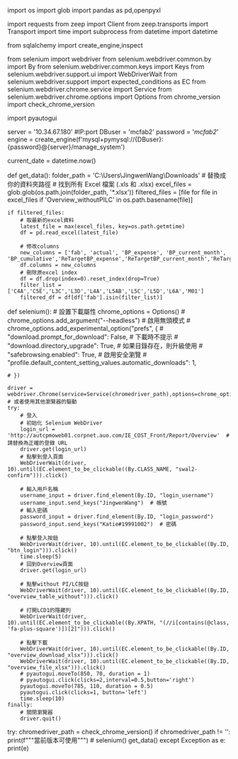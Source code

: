 import os
import glob
import pandas as pd,openpyxl

import requests
from zeep import Client
from zeep.transports import Transport
import time
import subprocess
from datetime import datetime

from sqlalchemy import create_engine,inspect

from selenium import webdriver
from selenium.webdriver.common.by import By
from selenium.webdriver.common.keys import Keys
from selenium.webdriver.support.ui import WebDriverWait
from selenium.webdriver.support import expected_conditions as EC
from selenium.webdriver.chrome.service import Service
from selenium.webdriver.chrome.options import Options
from chrome_version import check_chrome_version

import pyautogui

server = '10.34.67.180' #IP:port 
DBuser = 'mcfab2'
password = '*mcfab2*'
engine = create_engine(f'mysql+pymysql://{DBuser}:{password}@{server}/manage_system')

current_date = datetime.now()

def get_data():
    folder_path = 'C:\\Users\\JingwenWang\\Downloads'  # 替換成你的資料夾路徑
    # 找到所有 Excel 檔案 (.xls 和 .xlsx)
    excel_files = glob.glob(os.path.join(folder_path, '*.xlsx'))
    filtered_files = [file for file in excel_files if 'Overview_withoutPILC' in os.path.basename(file)]

    if filtered_files:
        # 取最新的excel資料
        latest_file = max(excel_files, key=os.path.getmtime)
        df = pd.read_excel(latest_file)

        # 修改columns
        new_columns = ['fab', 'actual', 'BP_expense', 'BP_current_month', 'BP_cumulative','ReTargetBP_expense','ReTargetBP_current_month','ReTargetBP_cumulative']
        df.columns = new_columns
        # 刪除原excel index
        df = df.drop(index=0).reset_index(drop=True)
        filter_list = ['C4A','C5E','L3C','L3D','L4A','L5AB','L5C','L5D','L6A','M01']
        filtered_df = df[df['fab'].isin(filter_list)]



def selenium():
    # 設置下載屬性
    chrome_options = Options()
    # chrome_options.add_argument("--headless")  # 啟用無頭模式
    # chrome_options.add_experimental_option("prefs", {
    #     "download.prompt_for_download": False,  # 下載時不提示
    #     "download.directory_upgrade": True,  # 如果目錄存在，則升級使用
    #     "safebrowsing.enabled": True,  # 啟用安全瀏覽
    #     "profile.default_content_setting_values.automatic_downloads": 1,
        
    # })

    driver = webdriver.Chrome(service=Service(chromedriver_path),options=chrome_options)  # 或者使用其他瀏覽器的驅動
    try:
        # 登入
        # 初始化 Selenium WebDriver
        login_url = 'http://autcpmoweb01.corpnet.auo.com/IE_COST_Front/Report/Overview'  # 請替換為正確的登錄 URL
        driver.get(login_url)
        # 點擊到登入頁面
        WebDriverWait(driver, 10).until(EC.element_to_be_clickable((By.CLASS_NAME, "swal2-confirm"))).click()

        # 輸入用戶名稱
        username_input = driver.find_element(By.ID, "login_username")
        username_input.send_keys("JingwenWang")  # 帳號
        # 輸入密碼
        password_input = driver.find_element(By.ID, "login_password")
        password_input.send_keys("Katie#19991002")  # 密碼

        # 點擊登入按鈕
        WebDriverWait(driver, 10).until(EC.element_to_be_clickable((By.ID, "btn_login"))).click()
        time.sleep(5)
        # 回到Overview頁面
        driver.get(login_url)

        # 點擊without PI/LC按鈕
        WebDriverWait(driver, 10).until(EC.element_to_be_clickable((By.ID, "overview_table_without"))).click()

        # 打開LCD1的隱藏列
        WebDriverWait(driver, 10).until(EC.element_to_be_clickable((By.XPATH, "(//i[contains(@class, 'fa-plus-square')])[2]"))).click()

        # 點擊下載
        WebDriverWait(driver, 10).until(EC.element_to_be_clickable((By.ID, "overview_download_xlsx"))).click()
        WebDriverWait(driver, 10).until(EC.element_to_be_clickable((By.ID, "overview_file_xlsx"))).click()
        # pyautogui.moveTo(850, 70, duration = 1)
        # pyautogui.click(clicks=2,interval=0.5,button='right')
        pyautogui.moveTo(785, 110, duration = 0.5)
        pyautogui.click(clicks=1, button='left')
        time.sleep(10)
    finally:
        # 關閉瀏覽器
        driver.quit()

try:
    chromedriver_path = check_chrome_version()
    if chromedriver_path != '':
        print(f"""當前版本可使用""")
        # selenium()
        get_data()
except Exception as e:
    print(e)
